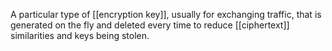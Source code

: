 A particular type of [[encryption key]], usually for exchanging traffic, that is generated on the fly and deleted every time to reduce [[ciphertext]] similarities and keys being stolen.

